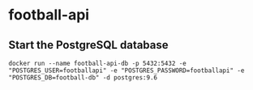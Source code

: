 # football-api

## Start the PostgreSQL database
`docker run --name football-api-db -p 5432:5432 -e "POSTGRES_USER=footballapi" -e "POSTGRES_PASSWORD=footballapi" -e "POSTGRES_DB=football-db" -d postgres:9.6`
